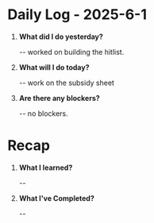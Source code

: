 # Daily Log - 2025-6-1

1. **What did I do yesterday?**
   
   -- worked on building the hitlist.

2. **What will I do today?**
   
   -- work on the subsidy sheet

3. **Are there any blockers?**

   -- no blockers.

# Recap

1. **What I learned?**

   -- 

2. **What I've Completed?**
   
   -- 

<!-- 

git add .; git commit -m "daily stand-up"; git push; 
git add .; git commit -m "daily close"; git push; 

-->